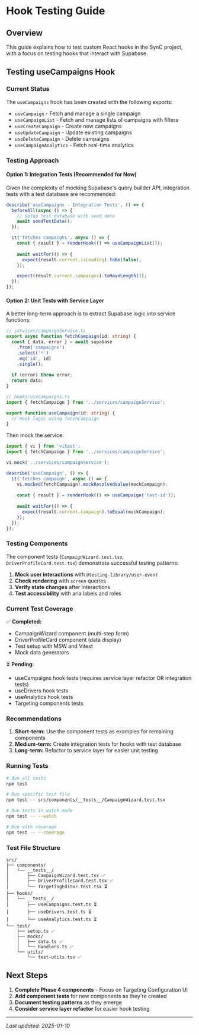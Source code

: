 # Hook Testing Guide

## Overview

This guide explains how to test custom React hooks in the SynC project, with a focus on testing hooks that interact with Supabase.

## Testing useCampaigns Hook

### Current Status

The `useCampaigns` hook has been created with the following exports:
- `useCampaign` - Fetch and manage a single campaign
- `useCampaignList` - Fetch and manage lists of campaigns with filters
- `useCreateCampaign` - Create new campaigns
- `useUpdateCampaign` - Update existing campaigns
- `useDeleteCampaign` - Delete campaigns
- `useCampaignAnalytics` - Fetch real-time analytics

### Testing Approach

#### Option 1: Integration Tests (Recommended for Now)

Given the complexity of mocking Supabase's query builder API, integration tests with a test database are recommended:

```typescript
describe('useCampaigns - Integration Tests', () => {
  beforeAll(async () => {
    // Setup test database with seed data
    await seedTestData();
  });

  it('fetches campaigns', async () => {
    const { result } = renderHook(() => useCampaignList());
    
    await waitFor(() => {
      expect(result.current.isLoading).toBe(false);
    });

    expect(result.current.campaigns).toHaveLength(3);
  });
});
```

#### Option 2: Unit Tests with Service Layer

A better long-term approach is to extract Supabase logic into service functions:

```typescript
// services/campaignService.ts
export async function fetchCampaign(id: string) {
  const { data, error } = await supabase
    .from('campaigns')
    .select('*')
    .eq('id', id)
    .single();
  
  if (error) throw error;
  return data;
}

// hooks/useCampaigns.ts
import { fetchCampaign } from '../services/campaignService';

export function useCampaign(id: string) {
  // Hook logic using fetchCampaign
}
```

Then mock the service:

```typescript
import { vi } from 'vitest';
import { fetchCampaign } from '../services/campaignService';

vi.mock('../services/campaignService');

describe('useCampaign', () => {
  it('fetches campaign', async () => {
    vi.mocked(fetchCampaign).mockResolvedValue(mockCampaign);
    
    const { result } = renderHook(() => useCampaign('test-id'));
    
    await waitFor(() => {
      expect(result.current.campaign).toEqual(mockCampaign);
    });
  });
});
```

### Testing Components

The component tests (`CampaignWizard.test.tsx`, `DriverProfileCard.test.tsx`) demonstrate successful testing patterns:

1. **Mock user interactions** with `@testing-library/user-event`
2. **Check rendering** with `screen` queries  
3. **Verify state changes** after interactions
4. **Test accessibility** with aria labels and roles

### Current Test Coverage

✅ **Completed:**
- CampaignWizard component (multi-step form)
- DriverProfileCard component (data display)
- Test setup with MSW and Vitest
- Mock data generators

⏳ **Pending:**
- useCampaigns hook tests (requires service layer refactor OR integration tests)
- useDrivers hook tests
- useAnalytics hook tests
- Targeting components tests

### Recommendations

1. **Short-term:** Use the component tests as examples for remaining components
2. **Medium-term:** Create integration tests for hooks with test database
3. **Long-term:** Refactor to service layer for easier unit testing

### Running Tests

```bash
# Run all tests
npm test

# Run specific test file
npm test -- src/components/__tests__/CampaignWizard.test.tsx

# Run tests in watch mode
npm test -- --watch

# Run with coverage
npm test -- --coverage
```

### Test File Structure

```
src/
├── components/
│   └── __tests__/
│       ├── CampaignWizard.test.tsx ✅
│       ├── DriverProfileCard.test.tsx ✅
│       └── TargetingEditor.test.tsx ⏳
├── hooks/
│   └── __tests__/
│       ├── useCampaigns.test.ts ⏳
│       ├── useDrivers.test.ts ⏳
│       └── useAnalytics.test.ts ⏳
└── test/
    ├── setup.ts ✅
    ├── mocks/
    │   ├── data.ts ✅
    │   └── handlers.ts ✅
    └── utils/
        └── test-utils.tsx ✅
```

## Next Steps

1. **Complete Phase 4 components** - Focus on Targeting Configuration UI
2. **Add component tests** for new components as they're created
3. **Document testing patterns** as they emerge
4. **Consider service layer refactor** for easier hook testing

---

*Last updated: 2025-01-10*
